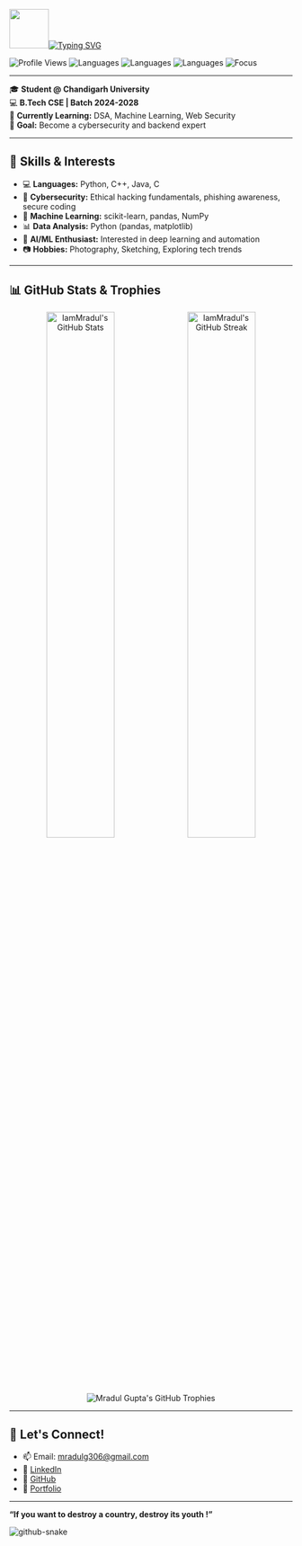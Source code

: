 <img src="https://raw.githubusercontent.com/SP-XD/SP-XD/refs/heads/main/images/Developer.gif" height="70px" width="70px">[![Typing SVG](https://readme-typing-svg.demolab.com?font=Fira+Code&pause=1000&color=2DF700&width=435&lines=Hi+there%2C+I'm+Mradul+Gupta+)](https://git.io/typing-svg)

![Profile Views](https://komarev.com/ghpvc/?username=MG26-spec&style=flat-square)
![Languages](https://img.shields.io/badge/Code-Python-blue?style=flat-square&logo=python)
![Languages](https://img.shields.io/badge/Code-C++-green?style=flat-square&logo=c%2B%2B)
![Languages](https://img.shields.io/badge/Code-Java-orange?style=flat-square&logo=java)
![Focus](https://img.shields.io/badge/Focus-Cybersecurity-red?style=flat-square&logo=security)

---

🎓 **Student @ Chandigarh University**  
💻 **B.Tech CSE | Batch 2024-2028**  
🌱 **Currently Learning:** DSA, Machine Learning, Web Security  
🚀 **Goal:** Become a cybersecurity and backend expert  

---

## 🧠 Skills & Interests

- 💻 **Languages:** Python, C++, Java, C    
- 🔐 **Cybersecurity:** Ethical hacking fundamentals, phishing awareness, secure coding  
- 🧠 **Machine Learning:** scikit-learn, pandas, NumPy  
- 📊 **Data Analysis:**  Python (pandas, matplotlib)  
- 🤖 **AI/ML Enthusiast:** Interested in deep learning and automation  
- 📷 **Hobbies:** Photography, Sketching, Exploring tech trends  

---
## 📊 GitHub Stats & Trophies
<p align="center">
  <img src="https://github-readme-stats.vercel.app/api?username=IamMradul&show_icons=true&theme=dark&hide_border=true&count_private=true&cache_seconds=86400" alt="IamMradul's GitHub Stats" width="49%" />
  <img src="https://streak-stats.demolab.com/?user=IamMradul&theme=dark&hide_border=true&cache_seconds=86400" alt="IamMradul's GitHub Streak" width="49%" />
</p>
<p align="center">
  <img src="https://github-profile-trophy.vercel.app/?username=IamMradul&theme=dark&no-frame=true&no-bg=true&margin-w=4&cache_seconds=86400" alt="Mradul Gupta's GitHub Trophies" />




---

## 🤝 Let's Connect!

- 📫 Email: mradulg306@gmail.com  
- 🔗 [LinkedIn](https://www.linkedin.com/in/mradul-gupta-033438332/)  
- 🧠 [GitHub](https://github.com/IamMradul)
- 💼 [Portfolio](https://mradul-nu.vercel.app/)

---

__“If you want to destroy a country, destroy its youth !”__

 

<picture>
  <source media="(prefers-color-scheme: dark)" srcset="https://raw.githubusercontent.com/tobiasmeyhoefer/tobiasmeyhoefer/output/github-snake-dark.svg" />
  <source media="(prefers-color-scheme: light)" srcset="https://raw.githubusercontent.com/tobiasmeyhoefer/tobiasmeyhoefer/output/github-snake.svg" />
  <img alt="github-snake" src="https://raw.githubusercontent.com/tobiasmeyhoefer/tobiasmeyhoefer/output/github-snake.svg" />
</picture>


